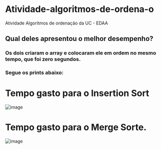 # Atividade-algoritmos-de-ordena-o
Atividade Algoritmos de ordenação da UC - EDAA

## Qual deles apresentou o melhor desempenho?
### Os dois criaram o array e colocaram ele em ordem no mesmo tempo, que foi zero segundos. 
### Segue os prints abaixo:


# Tempo gasto para o Insertion Sort
![image](https://user-images.githubusercontent.com/80134985/196305570-c1f7dd8c-a9ed-4e7c-b205-d10a10bbb623.png)


# Tempo gasto para o Merge Sorte.
![image](https://user-images.githubusercontent.com/80134985/196305434-9e9298f5-b9ca-4356-bd76-bbdebdffc5b6.png)

